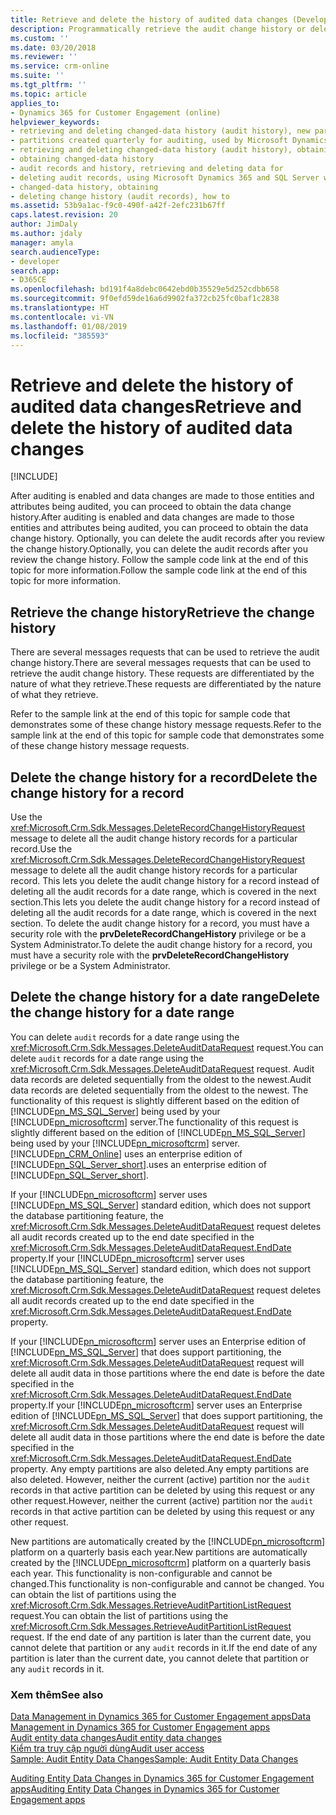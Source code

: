 ```yaml
---
title: Retrieve and delete the history of audited data changes (Developer Guide for Dynamics 365 for Customer Engagement apps) | MicrosoftDocs
description: Programmatically retrieve the audit change history or delete audit records.
ms.custom: ''
ms.date: 03/20/2018
ms.reviewer: ''
ms.service: crm-online
ms.suite: ''
ms.tgt_pltfrm: ''
ms.topic: article
applies_to:
- Dynamics 365 for Customer Engagement (online)
helpviewer_keywords:
- retrieving and deleting changed-data history (audit history), new partitions created quarterly
- partitions created quarterly for auditing, used by Microsoft Dynamics 365 and SQL Server with auditing
- retrieving and deleting changed-data history (audit history), obtaining a list of partitions
- obtaining changed-data history
- audit records and history, retrieving and deleting data for
- deleting audit records, using Microsoft Dynamics 365 and SQL Server with auditing
- changed-data history, obtaining
- deleting change history (audit records), how to
ms.assetid: 53b9a1ac-f9c0-490f-a42f-2efc231b67ff
caps.latest.revision: 20
author: JimDaly
ms.author: jdaly
manager: amyla
search.audienceType:
- developer
search.app:
- D365CE
ms.openlocfilehash: bd191f4a8debc0642ebd0b35529e5d252cdbb658
ms.sourcegitcommit: 9f0efd59de16a6d9902fa372cb25fc0baf1c2838
ms.translationtype: HT
ms.contentlocale: vi-VN
ms.lasthandoff: 01/08/2019
ms.locfileid: "385593"
---
```

# <a name="retrieve-and-delete-the-history-of-audited-data-changes"></a><span data-ttu-id="04c72-103">Retrieve and delete the history of audited data changes</span><span class="sxs-lookup"><span data-stu-id="04c72-103">Retrieve and delete the history of audited data changes</span></span>

[!INCLUDE[](../includes/cc_applies_to_update_9_0_0.md)]

<span data-ttu-id="04c72-104">After auditing is enabled and data changes are made to those entities and attributes being audited, you can proceed to obtain the data change history.</span><span class="sxs-lookup"><span data-stu-id="04c72-104">After auditing is enabled and data changes are made to those entities and attributes being audited, you can proceed to obtain the data change history.</span></span> <span data-ttu-id="04c72-105">Optionally, you can delete the audit records after you review the change history.</span><span class="sxs-lookup"><span data-stu-id="04c72-105">Optionally, you can delete the audit records after you review the change history.</span></span> <span data-ttu-id="04c72-106">Follow the sample code link at the end of this topic for more information.</span><span class="sxs-lookup"><span data-stu-id="04c72-106">Follow the sample code link at the end of this topic for more information.</span></span>  
  
## <a name="retrieve-the-change-history"></a><span data-ttu-id="04c72-107">Retrieve the change history</span><span class="sxs-lookup"><span data-stu-id="04c72-107">Retrieve the change history</span></span> 
 
 <span data-ttu-id="04c72-108">There are several messages requests that can be used to retrieve the audit change history.</span><span class="sxs-lookup"><span data-stu-id="04c72-108">There are several messages requests that can be used to retrieve the audit change history.</span></span> <span data-ttu-id="04c72-109">These requests are differentiated by the nature of what they retrieve.</span><span class="sxs-lookup"><span data-stu-id="04c72-109">These requests are differentiated by the nature of what they retrieve.</span></span> 
<!-- Bug 696490 should make the Audit entity public again: Refer to the topic  [Audit Entity](entities/audit.md) for a list of message requests related to auditing. -->
<span data-ttu-id="04c72-110">Refer to the sample link at the end of this topic for sample code that demonstrates some of these change history message requests.</span><span class="sxs-lookup"><span data-stu-id="04c72-110">Refer to the sample link at the end of this topic for sample code that demonstrates some of these change history message requests.</span></span>

## <a name="delete-the-change-history-for-a-record"></a><span data-ttu-id="04c72-111">Delete the change history for a record</span><span class="sxs-lookup"><span data-stu-id="04c72-111">Delete the change history for a record</span></span>
 
 <span data-ttu-id="04c72-112">Use the <xref:Microsoft.Crm.Sdk.Messages.DeleteRecordChangeHistoryRequest> message to delete all the audit change history records for a particular record.</span><span class="sxs-lookup"><span data-stu-id="04c72-112">Use the <xref:Microsoft.Crm.Sdk.Messages.DeleteRecordChangeHistoryRequest> message to delete all the audit change history records for a particular record.</span></span> <span data-ttu-id="04c72-113">This lets you delete the audit change history for a record instead of deleting all the audit records for a date range, which is covered in the next section.</span><span class="sxs-lookup"><span data-stu-id="04c72-113">This lets you delete the audit change history for a record instead of deleting all the audit records for a date range, which is covered in the next section.</span></span> <span data-ttu-id="04c72-114">To delete the audit change history for a record, you must have a security role with the **prvDeleteRecordChangeHistory** privilege or be a System Administrator.</span><span class="sxs-lookup"><span data-stu-id="04c72-114">To delete the audit change history for a record, you must have a security role with the **prvDeleteRecordChangeHistory** privilege or be a System Administrator.</span></span>

## <a name="delete-the-change-history-for-a-date-range"></a><span data-ttu-id="04c72-115">Delete the change history for a date range</span><span class="sxs-lookup"><span data-stu-id="04c72-115">Delete the change history for a date range</span></span>

 <span data-ttu-id="04c72-116">You can delete `audit` records for a date range using the <xref:Microsoft.Crm.Sdk.Messages.DeleteAuditDataRequest> request.</span><span class="sxs-lookup"><span data-stu-id="04c72-116">You can delete `audit` records for a date range using the <xref:Microsoft.Crm.Sdk.Messages.DeleteAuditDataRequest> request.</span></span> <span data-ttu-id="04c72-117">Audit data records are deleted sequentially from the oldest to the newest.</span><span class="sxs-lookup"><span data-stu-id="04c72-117">Audit data records are deleted sequentially from the oldest to the newest.</span></span> <span data-ttu-id="04c72-118">The functionality of this request is slightly different based on the edition of [!INCLUDE[pn_MS_SQL_Server](../includes/pn-ms-sql-server.md)] being used by your [!INCLUDE[pn_microsoftcrm](../includes/pn-microsoftcrm.md)] server.</span><span class="sxs-lookup"><span data-stu-id="04c72-118">The functionality of this request is slightly different based on the edition of [!INCLUDE[pn_MS_SQL_Server](../includes/pn-ms-sql-server.md)] being used by your [!INCLUDE[pn_microsoftcrm](../includes/pn-microsoftcrm.md)] server.</span></span> [!INCLUDE[pn_CRM_Online](../includes/pn-crm-online.md)] <span data-ttu-id="04c72-119">uses an enterprise edition of [!INCLUDE[pn_SQL_Server_short](../includes/pn-sql-server-short.md)].</span><span class="sxs-lookup"><span data-stu-id="04c72-119">uses an enterprise edition of [!INCLUDE[pn_SQL_Server_short](../includes/pn-sql-server-short.md)].</span></span>

 <span data-ttu-id="04c72-120">If your [!INCLUDE[pn_microsoftcrm](../includes/pn-microsoftcrm.md)] server uses [!INCLUDE[pn_MS_SQL_Server](../includes/pn-ms-sql-server.md)] standard edition, which does not support the database partitioning feature, the <xref:Microsoft.Crm.Sdk.Messages.DeleteAuditDataRequest> request deletes all audit records created up to the end date specified in the <xref:Microsoft.Crm.Sdk.Messages.DeleteAuditDataRequest.EndDate> property.</span><span class="sxs-lookup"><span data-stu-id="04c72-120">If your [!INCLUDE[pn_microsoftcrm](../includes/pn-microsoftcrm.md)] server uses [!INCLUDE[pn_MS_SQL_Server](../includes/pn-ms-sql-server.md)] standard edition, which does not support the database partitioning feature, the <xref:Microsoft.Crm.Sdk.Messages.DeleteAuditDataRequest> request deletes all audit records created up to the end date specified in the <xref:Microsoft.Crm.Sdk.Messages.DeleteAuditDataRequest.EndDate> property.</span></span>

 <span data-ttu-id="04c72-121">If your [!INCLUDE[pn_microsoftcrm](../includes/pn-microsoftcrm.md)] server uses an Enterprise edition of [!INCLUDE[pn_MS_SQL_Server](../includes/pn-ms-sql-server.md)] that does support partitioning, the <xref:Microsoft.Crm.Sdk.Messages.DeleteAuditDataRequest> request will delete all audit data in those partitions where the end date is before the date specified in the <xref:Microsoft.Crm.Sdk.Messages.DeleteAuditDataRequest.EndDate> property.</span><span class="sxs-lookup"><span data-stu-id="04c72-121">If your [!INCLUDE[pn_microsoftcrm](../includes/pn-microsoftcrm.md)] server uses an Enterprise edition of [!INCLUDE[pn_MS_SQL_Server](../includes/pn-ms-sql-server.md)] that does support partitioning, the <xref:Microsoft.Crm.Sdk.Messages.DeleteAuditDataRequest> request will delete all audit data in those partitions where the end date is before the date specified in the <xref:Microsoft.Crm.Sdk.Messages.DeleteAuditDataRequest.EndDate> property.</span></span> <span data-ttu-id="04c72-122">Any empty partitions are also deleted.</span><span class="sxs-lookup"><span data-stu-id="04c72-122">Any empty partitions are also deleted.</span></span> <span data-ttu-id="04c72-123">However, neither the current (active) partition nor the `audit` records in that active partition can be deleted by using this request or any other request.</span><span class="sxs-lookup"><span data-stu-id="04c72-123">However, neither the current (active) partition nor the `audit` records in that active partition can be deleted by using this request or any other request.</span></span>

 <span data-ttu-id="04c72-124">New partitions are automatically created by the [!INCLUDE[pn_microsoftcrm](../includes/pn-microsoftcrm.md)] platform on a quarterly basis each year.</span><span class="sxs-lookup"><span data-stu-id="04c72-124">New partitions are automatically created by the [!INCLUDE[pn_microsoftcrm](../includes/pn-microsoftcrm.md)] platform on a quarterly basis each year.</span></span> <span data-ttu-id="04c72-125">This functionality is non-configurable and cannot be changed.</span><span class="sxs-lookup"><span data-stu-id="04c72-125">This functionality is non-configurable and cannot be changed.</span></span> <span data-ttu-id="04c72-126">You can obtain the list of partitions using the <xref:Microsoft.Crm.Sdk.Messages.RetrieveAuditPartitionListRequest> request.</span><span class="sxs-lookup"><span data-stu-id="04c72-126">You can obtain the list of partitions using the <xref:Microsoft.Crm.Sdk.Messages.RetrieveAuditPartitionListRequest> request.</span></span> <span data-ttu-id="04c72-127">If the end date of any partition is later than the current date, you cannot delete that partition or any `audit` records in it.</span><span class="sxs-lookup"><span data-stu-id="04c72-127">If the end date of any partition is later than the current date, you cannot delete that partition or any `audit` records in it.</span></span>  

### <a name="see-also"></a><span data-ttu-id="04c72-128">Xem thêm</span><span class="sxs-lookup"><span data-stu-id="04c72-128">See also</span></span>

 [<span data-ttu-id="04c72-129">Data Management in Dynamics 365 for Customer Engagement apps</span><span class="sxs-lookup"><span data-stu-id="04c72-129">Data Management in Dynamics 365 for Customer Engagement apps</span></span>](manage-data.md)<br />
 [<span data-ttu-id="04c72-130">Audit entity data changes</span><span class="sxs-lookup"><span data-stu-id="04c72-130">Audit entity data changes</span></span>](audit-entity-data-changes.md)<br />
 [<span data-ttu-id="04c72-131">Kiểm tra truy cập người dùng</span><span class="sxs-lookup"><span data-stu-id="04c72-131">Audit user access</span></span>](audit-user-access.md) <br />
 [<span data-ttu-id="04c72-132">Sample: Audit Entity Data Changes</span><span class="sxs-lookup"><span data-stu-id="04c72-132">Sample: Audit Entity Data Changes</span></span>](sample-audit-entity-data-changes.md)<br />
<!-- Bug 696490 should make the Audit entity public again: [Audit Entity](entities/audit.md)<br /> -->
 [<span data-ttu-id="04c72-133">Auditing Entity Data Changes in Dynamics 365 for Customer Engagement apps</span><span class="sxs-lookup"><span data-stu-id="04c72-133">Auditing Entity Data Changes in Dynamics 365 for Customer Engagement apps</span></span>](audit-entity-data-changes.md)<br />
